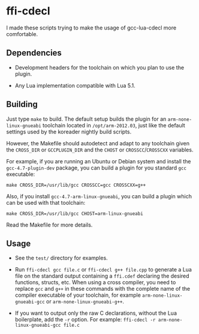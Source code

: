 ffi-cdecl
=========

I made these scripts trying to make the usage of gcc-lua-cdecl more comfortable.

Dependencies
------------

* Development headers for the toolchain on which you plan to use the plugin.

* Any Lua implementation compatible with Lua 5.1.

Building
--------

Just type `make` to build. The default setup builds the plugin 
for an `arm-none-linux-gnueabi` toolchain located in `/opt/arm-2012.03`,
just like the default settings used by the koreader nightly build scripts.

However, the Makefile should autodetect and adapt to any toolchain given
the `CROSS_DIR` or `GCCPLUGIN_DIR` and the `CHOST` or `CROSSCC`/`CROSSCXX`
variables.

For example, if you are running an Ubuntu or Debian system and install the
`gcc-4.7-plugin-dev` package, you can build a plugin for you standard
`gcc` executable:

	make CROSS_DIR=/usr/lib/gcc CROSSCC=gcc CROSSCXX=g++

Also, if you install `gcc-4.7-arm-linux-gnueabi`, you can build a plugin
which can be used with that toolchain:

	make CROSS_DIR=/usr/lib/gcc CHOST=arm-linux-gnueabi

Read the Makefile for more details.

Usage
-----

* See the `test/` directory for examples.

* Run `ffi-cdecl gcc file.c` or `ffi-cdecl g++ file.cpp` to generate a
  Lua file on the standard output containing a `ffi.cdef` declaring
  the desired functions, structs, etc. When using a cross compiler,
   you need to replace `gcc` and `g++` in these commands with the complete
  name of the compiler executable of your toolchain, for example
  `arm-none-linux-gnueabi-gcc` or `arm-none-linux-gnueabi-g++`.

* If you want to output only the raw C declarations, without the Lua
  boilerplate, add the `-r` option. For example:
  `ffi-cdecl -r arm-none-linux-gnueabi-gcc file.c`

